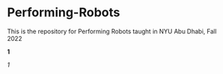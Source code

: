 # Performing-Robots
This is the repository for Performing Robots taught in NYU Abu Dhabi, Fall 2022

**1**

*1*

